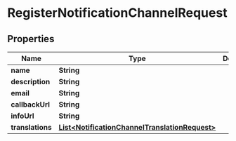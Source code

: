 

# RegisterNotificationChannelRequest


## Properties

| Name | Type | Description | Notes |
|------------ | ------------- | ------------- | -------------|
|**name** | **String** |  |  [optional] |
|**description** | **String** |  |  [optional] |
|**email** | **String** |  |  [optional] |
|**callbackUrl** | **String** |  |  [optional] |
|**infoUrl** | **String** |  |  [optional] |
|**translations** | [**List&lt;NotificationChannelTranslationRequest&gt;**](NotificationChannelTranslationRequest.md) |  |  [optional] |



